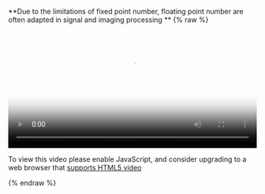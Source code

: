 **Due to the limitations of fixed point number, floating point number are often adapted in signal and imaging processing **
{% raw %}
<video id="my-video" class="video-js" controls preload="auto" width="100%"
poster="https://drive.google.com/uc?id=1u6cKVr0a6saJUg7ZkWzkJnofBdZYKX9N" data-setup='{"aspectRatio":"16:9"}'>
  <source src="https://drive.google.com/uc?id=1flVTf3WQoJuDDBJS6bazaN7Zlw7BvLIC" type='video/mp4'>
  <p class="vjs-no-js">
    To view this video please enable JavaScript, and consider upgrading to a web browser that
    <a href="http://videojs.com/html5-video-support/" target="_blank">supports HTML5 video</a>
  </p>
</video>
{% endraw %}


